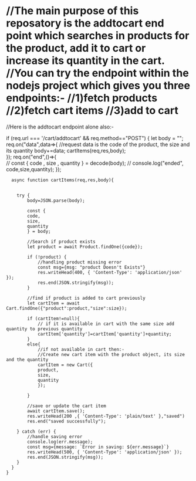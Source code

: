 # //The main purpose of this reposatory is the addtocart end point which searches in products for the product, add it to cart or increase its quantity in the cart. //You can try the endpoint within the nodejs project which gives you three endpoints:- //1)fetch products //2)fetch cart items //3)add to cart

//Here is the addtocart endpoint alone also:-

if (req.url === '/cart/addtocart'  && req.method=="POST") {
        let body = "";
        req.on("data",data=>{
            //request data is the code of the product, the size and its quantity
            body+=data;
            cartItems(req,res,body);   
        });
        req.on("end",()=>{     
                // const { code , size , quantity } = decode(body);
                // console.log("ended", code,size,quantity);
        });

      async function cartItems(req,res,body){


        try {
            body=JSON.parse(body); 
                
            const {
            code,
            size,
            quantity
            } = body;

            //Search if product exists
            let product = await Product.findOne({code});

            if (!product) {
                //handling product missing error
                const msg={msg: "product Doesn't Exists"}
                res.writeHead(400, { 'Content-Type': 'application/json' });
                res.end(JSON.stringify(msg));
            }

            //find if product is added to cart previously
            let cartItem = await Cart.findOne({"product":product,"size":size});

            if (cartItem!=null){
                // if it is available in cart with the same size add quantity to previous quantity
                cartItem['quantity']=cartItem['quantity']+quantity;
            }
            else{
                //if not available in cart then:-
                //Create new cart item with the product object, its size and the quantity
                cartItem = new Cart({
                product,
                size,
                quantity
                });

            }
            
            //save or update the cart item
            await cartItem.save();
            res.writeHead(200 ,{ 'Content-Type': 'plain/text' },"saved")
            res.end("saved successfully");

        } catch (err) {
            //handle saving error
            console.log(err.message);
            const msg={message: `Error in saving: ${err.message}`}
            res.writeHead(500, { 'Content-Type': 'application/json' });
            res.end(JSON.stringify(msg));
        }
      }
    }

